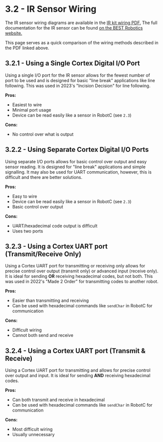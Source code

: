 # 3.2 - IR Sensor Wiring

The IR sensor wiring diagrams are available in the [IR kit wiring PDF.](https://github.com/crcsrobotics/2023-IncisionDecision/blob/main/ir-kit-wiring.pdf) The full documentation for the IR sensor can be found [on the BEST Robotics website.](https://www.bestrobotics.org/IR_Kit/)

This page serves as a quick comparison of the wiring methods described in the PDF linked above.

## 3.2.1 - Using a Single Cortex Digital I/O Port

Using a single I/O port for the IR sensor allows for the fewest number of port to be used and is designed for basic "line break" applications like line following. This was used in 2023's "Incision Decision" for line following.

**Pros:**

- Easiest to wire
- Minimal port usage
- Device can be read easily like a sensor in RobotC (see `2.3`)

**Cons:**

- No control over what is output

## 3.2.2 - Using Separate Cortex Digital I/O Ports

Using separate I/O ports allows for basic control over output and easy sensor reading. It is designed for "line break" applications and simple signalling. It may also be used for UART communication, however, this is difficult and there are better solutions.

**Pros:**

- Easy to wire
- Device can be read easily like a sensor in RobotC (see `2.3`)
- Basic control over output

**Cons:**

- UART/hexadecimal code output is difficult
- Uses two ports

## 3.2.3 - Using a Cortex UART port (Transmit/Receive Only)

Using a Cortex UART port for transmitting or receiving only allows for precise control over output (transmit only) or advanced input (receive only). It is ideal for sending **OR** receiving hexadecimal codes, but not both. This was used in 2022's "Made 2 Order" for transmitting codes to another robot.

**Pros:**

- Easier than transmitting and receiving
- Can be used with hexadecimal commands like `sendChar` in RobotC for communication

**Cons:**

- Difficult wiring
- Cannot both send and receive

## 3.2.4 - Using a Cortex UART port (Transmit & Receive)

Using a Cortex UART port for transmitting and allows for precise control over output and input. It is ideal for sending **AND** receiving hexadecimal codes.

**Pros:**

- Can both transmit and receive in hexadecimal
- Can be used with hexadecimal commands like `sendChar` in RobotC for communication

**Cons:**

- Most difficult wiring
- Usually unnecessary
